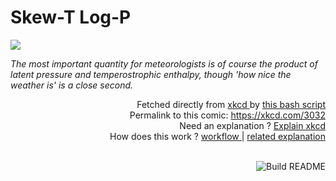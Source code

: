 # <b>Skew-T Log-P</b>

[![](https://imgs.xkcd.com/comics/skew_t_log_p.png)](https://xkcd.com/3032)

<i>The most important quantity for meteorologists is of course the product of latent pressure and temperostrophic enthalpy, though &#39;how nice the weather is&#39; is a close second.</i>

<div align="right">
  Fetched directly from
  <a href="https://xkcd.com">
    xkcd
  </a>
  by
  <a href="https://github.com/Vanille-N/Vanille-N/blob/master/fetch">
    this bash script
  </a>
</div>
<div align="right">
  Permalink to this comic:
  <a href="https://xkcd.com/3032">
    https://xkcd.com/3032
  </a>
</div>
<div align="right">
  Need an explanation ?
  <a href="https://www.explainxkcd.com/wiki/index.php/3032">
    Explain xkcd
  </a>
</div>
<div align="right">
  How does this work ?
  <a href="https://github.com/Vanille-N/Vanille-N/blob/master/.github/workflows/build.yml">
    workflow
  </a>
  |
  <a href="https://simonwillison.net/2020/Jul/10/self-updating-profile-readme/">
    related explanation
  </a>
</div><br>

<a href="https://github.com/Vanille-N/Vanille-N/actions"><img src="https://github.com/Vanille-N/Vanille-N/workflows/Build%20README/badge.svg" align="right" alt="Build README"></a>
